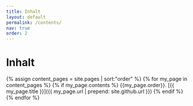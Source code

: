 ```yaml
---
title: Inhalt
layout: default
permalink: /contents/
nav: true
order: 2
---
```


# Inhalt

{% assign content_pages = site.pages | sort:"order" %}
{% for my_page in content_pages %}
  {% if my_page.contents %}
  {{my_page.order}}. [{{ my_page.title }}]({{ my_page.url | prepend: site.github.url }})
  {% endif %}
{% endfor %}

